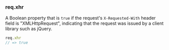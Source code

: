 <h3 id='req.xhr'>req.xhr<span class="avaibility"></span> <span class="deprecated"></span></h3>

A Boolean property that is `true` if the request's `X-Requested-With` header field is
"XMLHttpRequest", indicating that the request was issued by a client library such as jQuery.

```js
req.xhr
// => true
```
